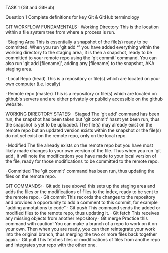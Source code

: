 TASK 1 (Git and GitHub)

Question 1
Complete definitions for key Git & GitHub terminology

GIT WORKFLOW FUNDAMENTALS
· Working Directory
This is the location within a file system tree from where a process is run.

· Staging Area
This is essentially a snapshot of the file(s) ready to be committed. When you run 'git add *' you have added everything within the working directory to the staging area, it is then a snapshot, ready to be committed to your remote repo using the 'git commit' command. You can also run 'git add [filename]', adding any [filename] to the snapshot, AKA staging area.

· Local Repo (head)
This is a repository or file(s) which are located on your own computer (i.e. locally)

· Remote repo (master)
This is a repository or file(s) which are located on github's servers and are either privately or publicly accessible on the github website.

WORKING DIRECTORY STATES:
· Staged
The 'git add' command has been run, the snapshot has been taken but 'git commit' hasnt yet been run, thus the snapshot is yet to be uploaded. The file(s) may already exist on the remote repo but an updated version exists within the snapshot or the file(s) do not yet exist on the remote repo, only on the local repo.

· Modified
The file already exists on the remote repo but you have most likely made changes to your own version of the file. Thus when you run 'git add', it will note the modifications you have made to your local version of the file, ready for those modifications to be committed to the remote repo.

· Committed
The 'git commit' command has been run, thus updating the files on the remote repo.

GIT COMMANDS:
· Git add
(see above) this sets up the staging area and adds the files or the modifications of files to the index, ready to be sent to the remote repo.
· Git commit
This records the changes to the repository and provides a opportunity to add a comment to this commit, for example "adding annotations to code"
· Git push
This command sends the added or modified files to the remote repo, thus updating it.
· Git fetch
This receives any missing objects from another repository
· Git merge
Practice this command with caution! You can make a branch of a repo to work on it on your own. Then when you are ready, you can then reintegrate your work into the original branch, thus merging the two or more files back together again. 
· Git pull
This fetches files or modifications of files from anothe repo and integrates your repo with the other one.